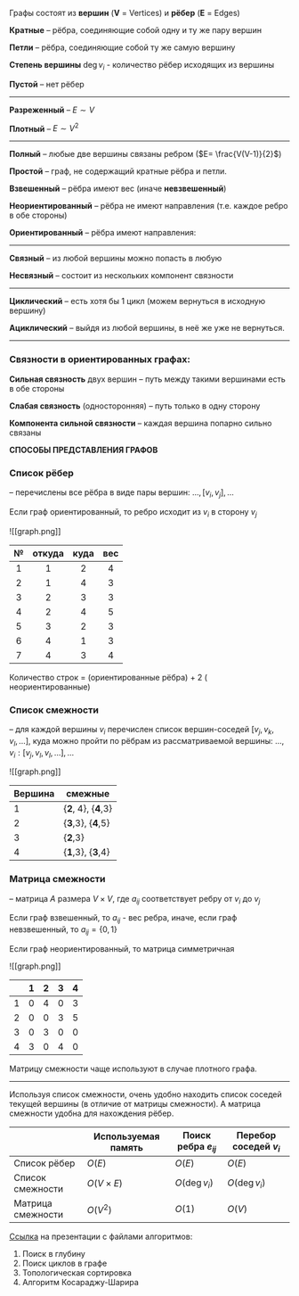 
Графы состоят из **вершин** (**V** = Vertices) и **рёбер** (**E** = Edges)

**Кратные** – рёбра, соединяющие собой одну и ту же пару вершин

**Петли** – рёбра, соединяющие собой ту же самую вершину

**Степень вершины** $\deg v_i$ - количество рёбер исходящих из вершины

**Пустой** – нет рёбер

--- 
**Разреженный** – $E \sim V$

**Плотный** – $E\sim V^2$

---
**Полный** – любые две вершины связаны ребром ($E= \frac{V(V-1)}{2}$)

**Простой** – граф, не содержащий кратные рёбра и петли.

**Взвешенный** – рёбра имеют вес (иначе **невзвешенный**)

**Неориентированный** – рёбра не имеют направления (т.е. каждое ребро в обе стороны)

**Ориентированный** – рёбра имеют направления:

--- 
**Связный** – из любой вершины можно попасть в любую

**Несвязный** – состоит из нескольких компонент связности


---
**Циклический** – есть хотя бы 1 цикл (можем вернуться в исходную вершину)

**Ациклический** – выйдя из любой вершины, в неё же уже не вернуться.

---
### Связности в ориентированных графах:

**Сильная связность** двух вершин – путь между такими вершинами есть в обе стороны

**Слабая связность** (односторонняя) – путь только в одну сторону

**Компонента сильной связности** – каждая вершина попарно сильно связаны

**СПОСОБЫ ПРЕДСТАВЛЕНИЯ ГРАФОВ**

### **Список рёбер** 
– перечислены все рёбра в виде пары вершин: $\dots, \left[v_i,v_j\right], \dots$ 

Если граф ориентированный, то ребро исходит из $v_i$ в сторону $v_j$


![[graph.png]]

|  №  | откуда | куда | вес |
| :-: | :----: | :--: | :-: |
|  1  |   1    |  2   |  4  |
|  2  |   1    |  4   |  3  |
|  3  |   2    |  3   |  3  |
|  4  |   2    |  4   |  5  |
|  5  |   3    |  2   |  3  |
|  6  |   4    |  1   |  3  |
|  7  |   4    |  3   |  4  |


Количество строк = (ориентированные рёбра) + 2 ( неориентированные)
### **Список смежности**
– для каждой вершины $v_i$ перечислен список вершин-соседей  $\left[v_j,v_k, v_l,\dots \right]$, куда можно пройти по рёбрам из рассматриваемой вершины: $\dots,v_i:\left[ v_j,v_l,v_l,\dots\right], \dots$

![[graph.png]]

| Вершина | смежные               |
| ------- | --------------------- |
| 1       | {**2**, 4}, {**4**,3} |
| 2       | {**3**,3}, {**4**,5}  |
| 3       | {**2**,3}             |
| 4       | {**1**,3}, {**3**,4}  |


### **Матрица смежности** 
– матрица $A$ размера $V \times V$, где $a_{i j}$ соответствует ребру от $v_i$ до $v_j$ 


Если граф взвешенный, то $a_{ij}$ - вес ребра, иначе, если граф невзвешенный, то $a_{ij}=\left\{ 0, 1 \right\}$

Если граф неориентированный, то матрица симметричная


![[graph.png]]

|     | 1   | 2   | 3   | 4   |
| --- | --- | --- | --- | --- |
| 1   | 0   | 4   | 0   | 3   |
| 2   | 0   | 0   | 3   | 5   |
| 3   | 0   | 3   | 0   | 0   |
| 4   | 3   | 0   | 4   | 0   |

Матрицу смежности чаще  используют в случае плотного графа.

---

Используя список смежности, очень удобно находить список соседей текущей вершины (в отличие от матрицы смежности).
А матрица смежности удобна для нахождения рёбер.

|                   | Используемая память | Поиск ребра $e_{ij}$ | Перебор соседей $v_i$ |
| ----------------- | ------------------- | -------------------- | --------------------- |
| Список рёбер      | $O(E)$              | $O(E)$               | $O(E)$                |
| Список смежности  | $O(V \times E)$     | $O(\deg v_i)$        | $O(\deg v_i)$         |
| Матрица смежности | $O(V^2)$            | $O(1)$               | $O(V)$                |
[Ссылка](https://edu.hse.ru/mod/folder/view.php?id=1185420) на презентации с файлами алгоритмов:
1. Поиск в глубину
2. Поиск циклов в графе
3. Топологическая сортировка
4. Алгоритм Косараджу-Шарира

